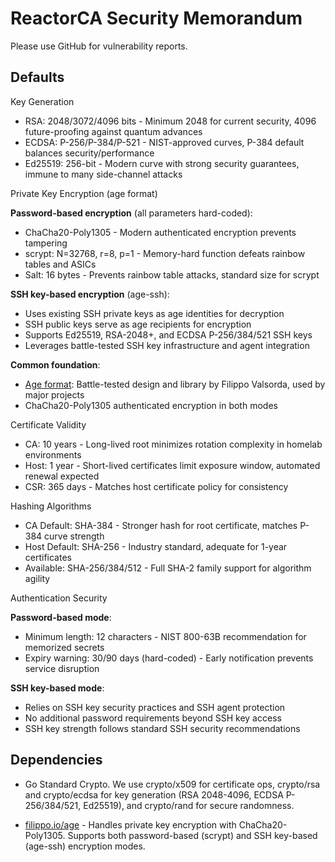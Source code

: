 # ReactorCA Security Memorandum

Please use GitHub for vulnerability reports.

## Defaults

Key Generation

- RSA: 2048/3072/4096 bits - Minimum 2048 for current security, 4096 future-proofing against quantum advances
- ECDSA: P-256/P-384/P-521 - NIST-approved curves, P-384 default balances security/performance
- Ed25519: 256-bit - Modern curve with strong security guarantees, immune to many side-channel attacks

Private Key Encryption (age format)

**Password-based encryption** (all parameters hard-coded):
- ChaCha20-Poly1305 - Modern authenticated encryption prevents tampering
- scrypt: N=32768, r=8, p=1 - Memory-hard function defeats rainbow tables and ASICs
- Salt: 16 bytes - Prevents rainbow table attacks, standard size for scrypt

**SSH key-based encryption** (age-ssh):
- Uses existing SSH private keys as age identities for decryption
- SSH public keys serve as age recipients for encryption
- Supports Ed25519, RSA-2048+, and ECDSA P-256/384/521 SSH keys
- Leverages battle-tested SSH key infrastructure and agent integration

**Common foundation**:
- [Age format](https://age-encryption.org/): Battle-tested design and library by Filippo Valsorda, used by major projects
- ChaCha20-Poly1305 authenticated encryption in both modes

Certificate Validity

- CA: 10 years - Long-lived root minimizes rotation complexity in homelab environments
- Host: 1 year - Short-lived certificates limit exposure window, automated renewal expected
- CSR: 365 days - Matches host certificate policy for consistency

Hashing Algorithms

- CA Default: SHA-384 - Stronger hash for root certificate, matches P-384 curve strength
- Host Default: SHA-256 - Industry standard, adequate for 1-year certificates
- Available: SHA-256/384/512 - Full SHA-2 family support for algorithm agility

Authentication Security

**Password-based mode**:
- Minimum length: 12 characters - NIST 800-63B recommendation for memorized secrets
- Expiry warning: 30/90 days (hard-coded) - Early notification prevents service disruption

**SSH key-based mode**:
- Relies on SSH key security practices and SSH agent protection
- No additional password requirements beyond SSH key access
- SSH key strength follows standard SSH security recommendations

## Dependencies

- Go Standard Crypto. We use crypto/x509 for certificate ops, crypto/rsa and crypto/ecdsa for key generation (RSA 2048-4096, ECDSA P-256/384/521, Ed25519), and crypto/rand for secure randomness.

- [filippo.io/age](https://github.com/FiloSottile/age) - Handles private key encryption with ChaCha20-Poly1305. Supports both password-based (scrypt) and SSH key-based (age-ssh) encryption modes.
